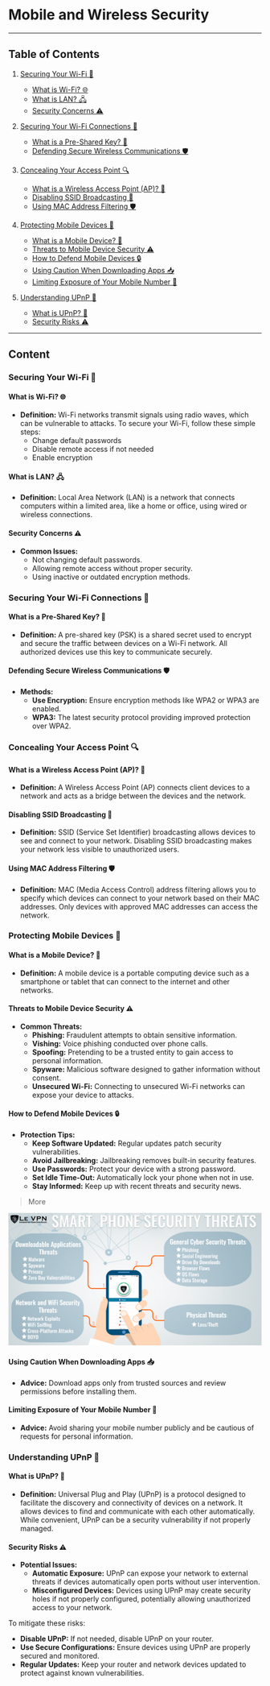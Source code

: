 # Mobile and Wireless Security

---

## Table of Contents

1. [Securing Your Wi-Fi 📶](#securing-your-wi-fi)

   - [What is Wi-Fi? 🌐](#what-is-wi-fi)
   - [What is LAN? 🖧](#what-is-lan)
   - [Security Concerns ⚠️](#security-concerns)

2. [Securing Your Wi-Fi Connections 🔐](#securing-your-wi-fi-connections)

   - [What is a Pre-Shared Key? 🔑](#what-is-a-pre-shared-key)
   - [Defending Secure Wireless Communications 🛡️](#defending-secure-wireless-communications)

3. [Concealing Your Access Point 🔍](#concealing-your-access-point)

   - [What is a Wireless Access Point (AP)? 📡](#what-is-a-wireless-access-point-ap)
   - [Disabling SSID Broadcasting 🚫](#disabling-ssid-broadcasting)
   - [Using MAC Address Filtering 🛡️](#using-mac-address-filtering)

4. [Protecting Mobile Devices 📱](#protecting-mobile-devices)

   - [What is a Mobile Device? 📲](#what-is-a-mobile-device)
   - [Threats to Mobile Device Security ⚠️](#threats-to-mobile-device-security)
   - [How to Defend Mobile Devices 🔒](#how-to-defend-mobile-devices)
   - [Using Caution When Downloading Apps 📥](#using-caution-when-downloading-apps)
   - [Limiting Exposure of Your Mobile Number 📵](#limiting-exposure-of-your-mobile-number)

5. [Understanding UPnP 🔄](#understanding-upnp)
   - [What is UPnP? 🤖](#what-is-upnp)
   - [Security Risks ⚠️](#security-risks)

---

## Content

### Securing Your Wi-Fi 📶

#### What is Wi-Fi? 🌐

- **Definition:** Wi-Fi networks transmit signals using radio waves, which can be vulnerable to attacks. To secure your Wi-Fi, follow these simple steps:
  - Change default passwords
  - Disable remote access if not needed
  - Enable encryption

#### What is LAN? 🖧

- **Definition:** Local Area Network (LAN) is a network that connects computers within a limited area, like a home or office, using wired or wireless connections.

#### Security Concerns ⚠️

- **Common Issues:**
  - Not changing default passwords.
  - Allowing remote access without proper security.
  - Using inactive or outdated encryption methods.

### Securing Your Wi-Fi Connections 🔐

#### What is a Pre-Shared Key? 🔑

- **Definition:** A pre-shared key (PSK) is a shared secret used to encrypt and secure the traffic between devices on a Wi-Fi network. All authorized devices use this key to communicate securely.

#### Defending Secure Wireless Communications 🛡️

- **Methods:**
  - **Use Encryption:** Ensure encryption methods like WPA2 or WPA3 are enabled.
  - **WPA3:** The latest security protocol providing improved protection over WPA2.

### Concealing Your Access Point 🔍

#### What is a Wireless Access Point (AP)? 📡

- **Definition:** A Wireless Access Point (AP) connects client devices to a network and acts as a bridge between the devices and the network.

#### Disabling SSID Broadcasting 🚫

- **Definition:** SSID (Service Set Identifier) broadcasting allows devices to see and connect to your network. Disabling SSID broadcasting makes your network less visible to unauthorized users.

#### Using MAC Address Filtering 🛡️

- **Definition:** MAC (Media Access Control) address filtering allows you to specify which devices can connect to your network based on their MAC addresses. Only devices with approved MAC addresses can access the network.

### Protecting Mobile Devices 📱

#### What is a Mobile Device? 📲

- **Definition:** A mobile device is a portable computing device such as a smartphone or tablet that can connect to the internet and other networks.

#### Threats to Mobile Device Security ⚠️

- **Common Threats:**
  - **Phishing:** Fraudulent attempts to obtain sensitive information.
  - **Vishing:** Voice phishing conducted over phone calls.
  - **Spoofing:** Pretending to be a trusted entity to gain access to personal information.
  - **Spyware:** Malicious software designed to gather information without consent.
  - **Unsecured Wi-Fi:** Connecting to unsecured Wi-Fi networks can expose your device to attacks.

#### How to Defend Mobile Devices 🔒

- **Protection Tips:**
  - **Keep Software Updated:** Regular updates patch security vulnerabilities.
  - **Avoid Jailbreaking:** Jailbreaking removes built-in security features.
  - **Use Passwords:** Protect your device with a strong password.
  - **Set Idle Time-Out:** Automatically lock your phone when not in use.
  - **Stay Informed:** Keep up with recent threats and security news.

> More

![mobile_sec](./assets/Smart-Phone-Security-Threats1200x628.jpg)

#### Using Caution When Downloading Apps 📥

- **Advice:** Download apps only from trusted sources and review permissions before installing them.

#### Limiting Exposure of Your Mobile Number 📵

- **Advice:** Avoid sharing your mobile number publicly and be cautious of requests for personal information.

### Understanding UPnP 🔄

#### What is UPnP? 🤖

- **Definition:** Universal Plug and Play (UPnP) is a protocol designed to facilitate the discovery and connectivity of devices on a network. It allows devices to find and communicate with each other automatically. While convenient, UPnP can be a security vulnerability if not properly managed.

#### Security Risks ⚠️

- **Potential Issues:**
  - **Automatic Exposure:** UPnP can expose your network to external threats if devices automatically open ports without user intervention.
  - **Misconfigured Devices:** Devices using UPnP may create security holes if not properly configured, potentially allowing unauthorized access to your network.

To mitigate these risks:

- **Disable UPnP:** If not needed, disable UPnP on your router.
- **Use Secure Configurations:** Ensure devices using UPnP are properly secured and monitored.
- **Regular Updates:** Keep your router and network devices updated to protect against known vulnerabilities.
